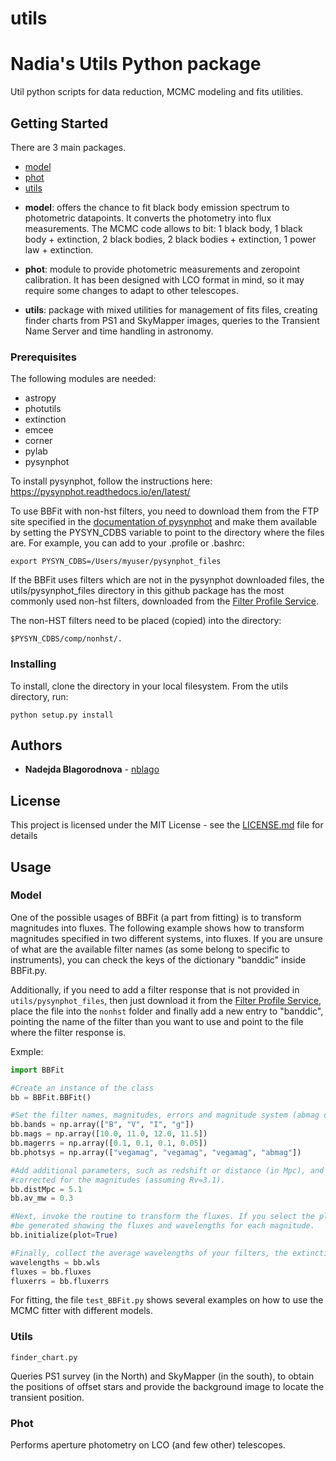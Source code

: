 utils
=====

# Nadia's Utils Python package

Util python scripts for data reduction, MCMC modeling and fits utilities.

## Getting Started

There are 3 main packages.

- [model](#model)
- [phot](#phot)
- [utils](#utils)


* **model**: offers the chance to fit black body emission spectrum to photometric datapoints. It converts the photometry into flux measurements. The MCMC code allows to bit: 1 black body, 1 black body + extinction, 2 black bodies, 2 black bodies + extinction, 1 power law + extinction.

* **phot**: module to provide photometric measurements and zeropoint calibration. It has been designed with LCO format in mind, so it may require some changes to adapt to other telescopes.
* **utils**: package with mixed utilities for management of fits files, creating finder charts from PS1 and SkyMapper images, queries to the Transient Name Server and time handling in astronomy.

### Prerequisites

The following modules are needed:
* astropy
* photutils
* extinction
* emcee
* corner
* pylab
* pysynphot

To install pysynphot, follow the instructions here: https://pysynphot.readthedocs.io/en/latest/

To use BBFit with non-hst filters, you need to download them from the FTP site specified in the [documentation of pysynphot](https://pysynphot.readthedocs.io/en/latest/index.html#pysynphot-installation-setup) and make them available by setting the PYSYN_CDBS variable to point to the directory where the files are.
For example, you can add to your .profile or .bashrc:

```
export PYSYN_CDBS=/Users/myuser/pysynphot_files
```

If the BBFit uses filters which are not in the pysynphot downloaded files, the utils/pysynphot_files directory in this github package has the most commonly used non-hst filters, downloaded from the [Filter Profile Service](http://svo2.cab.inta-csic.es/svo/theory/fps/).

The non-HST filters need to be placed (copied) into the directory:

```
$PYSYN_CDBS/comp/nonhst/.
```


### Installing

To install, clone the directory in your local filesystem.
From the utils directory, run:

```
python setup.py install
```

## Authors

* **Nadejda Blagorodnova** -  [nblago](https://github.com/nblago)


## License

This project is licensed under the MIT License - see the [LICENSE.md](LICENSE.md) file for details


## Usage


### Model

One of the possible usages of BBFit (a part from fitting) is to transform magnitudes into fluxes.
The following example shows how to transform magnitudes specified in two different systems, into fluxes.
If you are unsure of what are the available filter names (as some belong to specific to instruments),
you can check the keys of the dictionary "banddic" inside BBFit.py.

Additionally, if you need to add a filter response that is not provided in `utils/pysynphot_files`,
then just download it from the [Filter Profile Service](http://svo2.cab.inta-csic.es/svo/theory/fps/), place the file into the `nonhst` folder and finally add a new entry to "banddic",
pointing the name of the filter than you want to use and point to the file where the filter response is.

Exmple:

```python
import BBFit

#Create an instance of the class
bb = BBFit.BBFit()

#Set the filter names, magnitudes, errors and magnitude system (abmag or vegamag).
bb.bands = np.array(["B", "V", "I", "g"])
bb.mags = np.array([10.0, 11.0, 12.0, 11.5])
bb.magerrs = np.array([0.1, 0.1, 0.1, 0.05])
bb.photsys = np.array(["vegamag", "vegamag", "vegamag", "abmag"])

#Add additional parameters, such as redshift or distance (in Mpc), and the extinction to be 
#corrected for the magnitudes (assuming Rv=3.1).
bb.distMpc = 5.1
bb.av_mw = 0.3

#Next, invoke the routine to transform the fluxes. If you select the plotting, an SED will 
#be generated showing the fluxes and wavelengths for each magnitude.
bb.initialize(plot=True)

#Finally, collect the average wavelengths of your filters, the extinction corrected fluxes and errors from the class:
wavelengths = bb.wls
fluxes = bb.fluxes
fluxerrs = bb.fluxerrs
```

For fitting, the file `test_BBFit.py` shows several examples on how to use the MCMC fitter with different models.



### Utils

`finder_chart.py`

Queries PS1 survey (in the North) and SkyMapper (in the south), to obtain the positions of offset stars and provide the background image to locate the transient position.


### Phot

Performs aperture photometry on LCO (and few other) telescopes.
